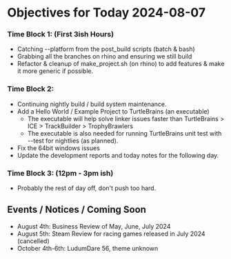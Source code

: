 # Objectives for Today 2024-08-07

### Time Block 1: (First 3ish Hours)
- Catching --platform from the post_build scripts (batch & bash)
- Grabbing all the branches on rhino and ensuring we still build
- Refactor & cleanup of make_project.sh (on rhino) to add features & make it more generic if possible.

### Time Block 2:
- Continuing nightly build / build system maintenance.
- Add a Hello World / Example Project to TurtleBrains (an executable)
  - The executable will help solve linker issues faster than TurtleBrains > ICE > TrackBuilder > TrophyBrawlers
  - The executable is also needed for running TurtleBrains unit test with --test for nightlies (as planned).
- Fix the 64bit windows issues
- Update the development reports and today notes for the following day.

### Time Block 3: (12pm - 3pm ish)
- Probably the rest of day off, don't push too hard.

## Events / Notices / Coming Soon

- August 4th: Business Review of May, June, July 2024
- August 5th: Steam Review for racing games released in July 2024 (cancelled)
- October 4th-6th: LudumDare 56, theme unknown
